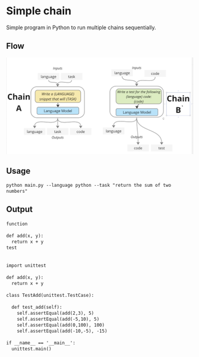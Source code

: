 # Simple chain
Simple program in Python to run multiple chains sequentially.

## Flow
![Flow](./chain_diagram.png)

## Usage
```shell
python main.py --language python --task "return the sum of two numbers"
```

## Output
```shell
function 

def add(x, y):
  return x + y
test 


import unittest

def add(x, y):
  return x + y

class TestAdd(unittest.TestCase):
  
  def test_add(self):
    self.assertEqual(add(2,3), 5)
    self.assertEqual(add(-5,10), 5)
    self.assertEqual(add(0,100), 100)
    self.assertEqual(add(-10,-5), -15)

if __name__ == '__main__':
  unittest.main()
```